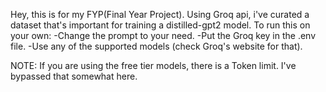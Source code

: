 Hey, this is for my FYP(Final Year Project). Using Groq api, i've curated a dataset that's important for training a distilled-gpt2 model. 
To run this on your own:
-Change the prompt to your need.
-Put the Groq key in the .env file.
-Use any of the supported models (check Groq's website for that).

NOTE: If you are using the free tier models, there is a Token limit. I've bypassed that somewhat here.
